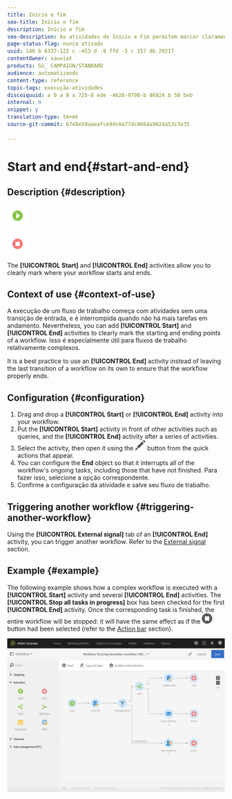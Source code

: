 ```yaml
---
title: Início e fim
seo-title: Início e fim
description: Início e fim
seo-description: As atividades de Início e Fim permitem marcar claramente onde o seu fluxo de trabalho começa e termina.
page-status-flag: nunca ativado
uuid: 146 b 6337-122 c -453 d -8 ffd -5 c 157 db 29217
contentOwner: sauviat
products: SG_ CAMPAIGN/STANDARD
audience: automatizando
content-type: reference
topic-tags: execução-atividades
discoiquuid: a 0 a 8 a 725-8 ede -4626-9798-b 86924 b 58 beb
internal: n
snippet: y
translation-type: tm+mt
source-git-commit: 6748e59aaeafce9dc6e77dc0664a9024a53c3e35

---
```



# Start and end{#start-and-end}

## Description {#description}

![](assets/start.png)

![](assets/end.png)

The **[!UICONTROL Start]** and **[!UICONTROL End]** activities allow you to clearly mark where your workflow starts and ends.

## Context of use {#context-of-use}

A execução de um fluxo de trabalho começa com atividades sem uma transição de entrada, e é interrompida quando não há mais tarefas em andamento. Nevertheless, you can add **[!UICONTROL Start]** and **[!UICONTROL End]** activities to clearly mark the starting and ending points of a workflow. Isso é especialmente útil para fluxos de trabalho relativamente complexos.

It is a best practice to use an **[!UICONTROL End]** activity instead of leaving the last transition of a workflow on its own to ensure that the workflow properly ends.

## Configuration {#configuration}

1. Drag and drop a **[!UICONTROL Start]** or **[!UICONTROL End]** activity into your workflow.
1. Put the **[!UICONTROL Start]** activity in front of other activities such as queries, and the **[!UICONTROL End]** activity after a series of activities.
1. Select the activity, then open it using the ![](assets/edit_darkgrey-24px.png) button from the quick actions that appear.
1. You can configure the **End** object so that it interrupts all of the workflow's ongoing tasks, including those that have not finished. Para fazer isso, selecione a opção correspondente.
1. Confirme a configuração da atividade e salve seu fluxo de trabalho.

## Triggering another workflow {#triggering-another-workflow}

Using the **[!UICONTROL External signal]** tab of an **[!UICONTROL End]** activity, you can trigger another workflow. Refer to the [External signal](../../automating/using/external-signal.md) section.

## Example {#example}

The following example shows how a complex workflow is executed with a **[!UICONTROL Start]** activity and several **[!UICONTROL End]** activities. The **[!UICONTROL Stop all tasks in progress]** box has been checked for the first **[!UICONTROL End]** activity. Once the corresponding task is finished, the entire workflow will be stopped: it will have the same effect as if the ![](assets/stop_darkgrey-24px.png) button had been selected (refer to the [Action bar](../../automating/using/workflow-interface.md#action-bar) section).

![](assets/wkf_start_end_example.png)

